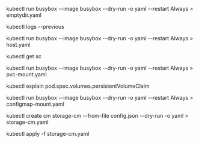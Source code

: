 kubectl run busybox --image busybox --dry-run -o yaml --restart Always > emptydir.yaml

kubectl logs <pod-name> --previous

kubectl run busybox --image busybox --dry-run -o yaml --restart Always > host.yaml

kubectl get sc

kubectl run busybox --image busybox --dry-run -o yaml --restart Always > pvc-mount.yaml

kubectl explain pod.spec.volumes.persistentVolumeClaim

kubectl run busybox --image busybox --dry-run -o yaml --restart Always > configmap-mount.yaml

kubectl create cm storage-cm --from-file config.json --dry-run -o yaml > storage-cm.yaml

kubectl apply -f storage-cm.yaml